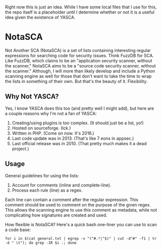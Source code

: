 Right now this is just an idea. While I have some local files that I use for this, the repo itself is a placeholder until I determine whether or not it is a useful idea given the existence of YASCA.

# NotaSCA

Not Another SCA (NotaSCA) is a set of lists containing interesting regular expressions for searching code for security issues. Think FuzzDB for SCA. Like FuzzDB, which claims to be an "application security scanner, without the scanner," NotaSCA aims to be a "source code security scanner, without the scanner." Although, I will more than likely develop and include a Python scanning engine as well for those that don't want to take the time to wrap the lists in something of their own. But that's the beauty of it. Flexibility.

## Why Not YASCA?

Yes, I know YASCA does this too (and pretty well I might add), but here are a couple reasons why I'm not a fan of YASCA:

1. Creating/using plugins is too complex. (It should just be a list, yo!)
2. Hosted on sourceforge. (Ick.)
3. Written in PHP. (Come on now. It's 2016.)
4. Last code update was in 2013. (That's like 7 eons in appsec.)
5. Last official release was in 2010. (That pretty much makes it a dead project.)

## Usage

General guidelines for using the lists:

1. Account for comments (inline and complete-line).
2. Process each rule (line) as a regex.

Each line can contain a comment after the regular expression. This comment should be used to comment on the purpose of the given regex. This allows the scanning engine to use this comment as metadata, while not complicating how signatures are created and used.

How flexible is NotaSCA? Here's a quick bash one-liner you can use to scan a code base:

```
for i in $(cat general.txt | egrep -v "(^#.*|^$)" | cut -d"#" -f1 | tr -d " \t"); do grep -IR $i .; done
```

